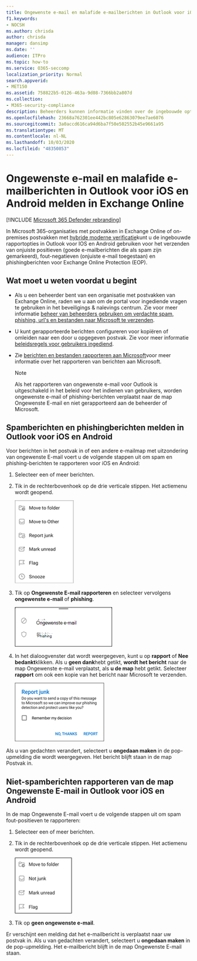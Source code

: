 ```yaml
---
title: Ongewenste e-mail en malafide e-mailberichten in Outlook voor iOS en Android melden
f1.keywords:
- NOCSH
ms.author: chrisda
author: chrisda
manager: dansimp
ms.date: ''
audience: ITPro
ms.topic: how-to
ms.service: O365-seccomp
localization_priority: Normal
search.appverid:
- MET150
ms.assetid: 758822b5-0126-463a-9d08-7366bb2a807d
ms.collection:
- M365-security-compliance
description: Beheerders kunnen informatie vinden over de ingebouwde opties voor ongewenste e-mail, ongewenste e-mail en het rapporteren van phishing-e-mail in Outlook voor iOS en Android.
ms.openlocfilehash: 23668a762301ee442bc805e62863079ee7ae6076
ms.sourcegitcommit: 3a0accd616ca94d6ba7f50e502552b45e9661a95
ms.translationtype: MT
ms.contentlocale: nl-NL
ms.lasthandoff: 10/03/2020
ms.locfileid: "48350853"
---
```

# <a name="report-junk-and-phishing-email-in-outlook-for-ios-and-android-in-exchange-online"></a>Ongewenste e-mail en malafide e-mailberichten in Outlook voor iOS en Android melden in Exchange Online

[!INCLUDE [Microsoft 365 Defender rebranding](../includes/microsoft-defender-for-office.md)]


In Microsoft 365-organisaties met postvakken in Exchange Online of on-premises postvakken met [hybride moderne verificatie](https://docs.microsoft.com/microsoft-365/enterprise/hybrid-modern-auth-overview)kunt u de ingebouwde rapportopties in Outlook voor IOS en Android gebruiken voor het verzenden van onjuiste positieven (goede e-mailberichten die als spam zijn gemarkeerd), fout-negatieven (onjuiste e-mail toegestaan) en phishingberichten voor Exchange Online Protection (EOP).

## <a name="what-do-you-need-to-know-before-you-begin"></a>Wat moet u weten voordat u begint

- Als u een beheerder bent van een organisatie met postvakken van Exchange Online, raden we u aan om de portal voor ingediende vragen te gebruiken in het beveiligings & nalevings centrum. Zie voor meer informatie [beheer van beheerders gebruiken om verdachte spam, phishing, url's en bestanden naar Microsoft te verzenden](admin-submission.md).

- U kunt gerapporteerde berichten configureren voor kopiëren of omleiden naar een door u opgegeven postvak. Zie voor meer informatie [beleidsregels voor gebruikers ingediend](user-submission.md).

- Zie [berichten en bestanden rapporteren aan Microsoft](report-junk-email-messages-to-microsoft.md)voor meer informatie over het rapporteren van berichten aan Microsoft.

  > [!NOTE]
  > Als het rapporteren van ongewenste e-mail voor Outlook is uitgeschakeld in het beleid voor het indienen van gebruikers, worden ongewenste e-mail of phishing-berichten verplaatst naar de map Ongewenste E-mail en niet gerapporteerd aan de beheerder of Microsoft.

## <a name="report-spam-and-phishing-messages-in-outlook-for-ios-and-android"></a>Spamberichten en phishingberichten melden in Outlook voor iOS en Android

Voor berichten in het postvak in of een andere e-mailmap met uitzondering van ongewenste E-mail voert u de volgende stappen uit om spam en phishing-berichten te rapporteren voor iOS en Android:

1. Selecteer een of meer berichten.
2. Tik in de rechterbovenhoek op de drie verticale stippen. Het actiemenu wordt geopend.

   ![Ongewenste e-mail of malafide e-mail melden vanuit het menu Actie](../../media/Android-report-as-junk-dialog.png)

3. Tik op **Ongewenste E-mail rapporteren** en selecteer vervolgens **ongewenste e-mail** of **phishing**.

   ![Ongewenste e-mail of malafide e-mail melden](../../media/Android-report-junk-or-phishing.png)

4. In het dialoogvenster dat wordt weergegeven, kunt u op **rapport** of **Nee bedankt**klikken. Als u **geen dank**hebt getikt, **wordt het bericht** naar de map Ongewenste e-mail verplaatst, als **u de map** hebt getikt. Selecteer **rapport** om ook een kopie van het bericht naar Microsoft te verzenden.

   ![Rapportageopties voor ongewenste e-mail of malafide e-mail melden](../../media/Android-junk-email-reporting-options.png)

Als u van gedachten verandert, selecteert u **ongedaan maken** in de pop-upmelding die wordt weergegeven. Het bericht blijft staan in de map Postvak in.

## <a name="report-non-spam-messages-from-the-junk-folder-in-outlook-for-ios-and-android"></a>Niet-spamberichten rapporteren van de map Ongewenste E-mail in Outlook voor iOS en Android

In de map Ongewenste E-mail voert u de volgende stappen uit om spam fout-positieven te rapporteren:

1. Selecteer een of meer berichten.
2. Tik in de rechterbovenhoek op de drie verticale stippen. Het actiemenu wordt geopend.

   ![Geen ongewenste e-mail in het actiemenu rapporteren](../../media/Android-not-junk-email.png)

3. Tik op **geen ongewenste e-mail**.

Er verschijnt een melding dat het e-mailbericht is verplaatst naar uw postvak in. Als u van gedachten verandert, selecteert u **ongedaan maken** in de pop-upmelding. Het e-mailbericht blijft in de map Ongewenste E-mail staan.
